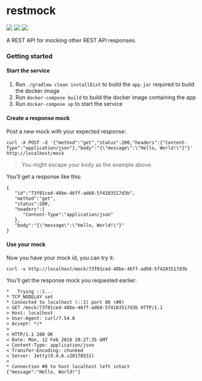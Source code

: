 # restmock
[![](https://travis-ci.org/lucasfarre/restmock.svg?branch=develop)](https://travis-ci.org/lucasfarre/restmock)
[![](https://codecov.io/gh/lucasfarre/restmock/branch/develop/graph/badge.svg)](https://codecov.io/gh/lucasfarre/restmock)
[![](https://img.shields.io/badge/license-MIT-blue.svg)](./LICENSE)

A REST API for mocking other REST API responses.

### Getting started
#### Start the service
1. Run `./gradlew clean installDist` to build the `app.jar` required to build the docker image
2. Run `docker-compose build` to build the docker image containing the app
3. Run `docker-compose up` to start the service

#### Create a response mock
Post a new mock with your expected response:

`curl -X POST -d '{"method":"get","status":200,"headers":{"Content-Type":"application/json"},"body":"{\"message\":\"Hello, World!\"}"}' http://localhost/mock`

> You might escape your body as the example above.

You'll get a response like this:
```
{  
   "id":"73f01ced-48be-46ff-ad68-5f4103517d3b",
   "method":"get",
   "status":200,
   "headers":{  
      "Content-Type":"application/json"
   },
   "body":"{\"message\":\"Hello, World!\"}"
}
```
#### Use your mock
Now you have your mock id, you can try it:

`curl -v http://localhost/mock/73f01ced-48be-46ff-ad68-5f4103517d3b`

You'll get the response mock you requested earlier:
```
*   Trying ::1...
* TCP_NODELAY set
* Connected to localhost (::1) port 80 (#0)
> GET /mock/73f01ced-48be-46ff-ad68-5f4103517d3b HTTP/1.1
> Host: localhost
> User-Agent: curl/7.54.0
> Accept: */*
> 
< HTTP/1.1 200 OK
< Date: Mon, 12 Feb 2018 20:27:35 GMT
< Content-Type: application/json
< Transfer-Encoding: chunked
< Server: Jetty(9.4.6.v20170531)
< 
* Connection #0 to host localhost left intact
{"message":"Hello, World!"}
```
